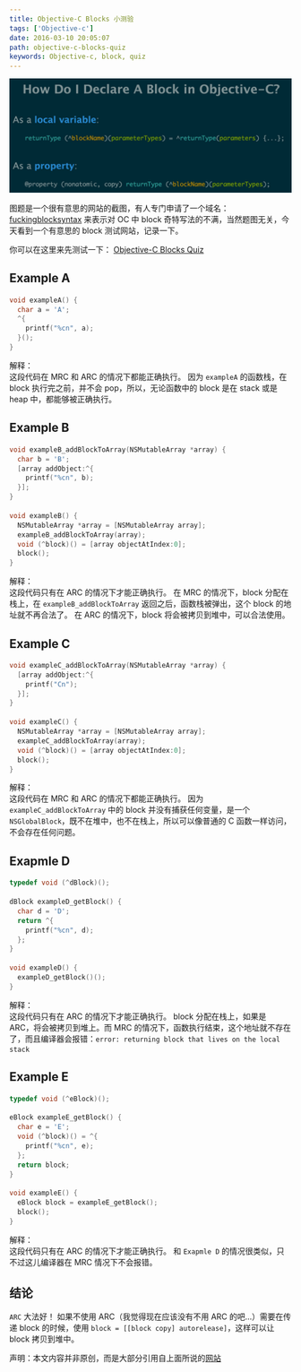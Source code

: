 ```yaml
---
title: Objective-C Blocks 小测验
tags: ['Objective-c']
date: 2016-03-10 20:05:07
path: objective-c-blocks-quiz
keywords: Objective-c, block, quiz
---
```


![](./14576119117357.jpg)

图题是一个很有意思的网站的截图，有人专门申请了一个域名：[fuckingblocksyntax](http://fuckingblocksyntax.com/) 来表示对 OC 中 block 奇特写法的不满，当然题图无关，今天看到一个有意思的 block 测试网站，记录一下。

你可以在这里来先测试一下：
[Objective-C Blocks Quiz](http://blog.parse.com/learn/engineering/objective-c-blocks-quiz/)

<!--more-->

## Example A

```objective-c
void exampleA() {
  char a = 'A';
  ^{
    printf("%cn", a);
  }();
}
```

解释：  
这段代码在 MRC 和 ARC 的情况下都能正确执行。
因为 `exampleA` 的函数栈，在 block 执行完之前，并不会 pop，所以，无论函数中的 block 是在 stack 或是 heap 中，都能够被正确执行。

## Example B

```objective-c
void exampleB_addBlockToArray(NSMutableArray *array) {
  char b = 'B';
  [array addObject:^{
    printf("%cn", b);
  }];
}

void exampleB() {
  NSMutableArray *array = [NSMutableArray array];
  exampleB_addBlockToArray(array);
  void (^block)() = [array objectAtIndex:0];
  block();
}
```

解释：  
这段代码只有在 ARC 的情况下才能正确执行。
在 MRC 的情况下，block 分配在栈上，在 `exampleB_addBlockToArray` 返回之后，函数栈被弹出，这个 block 的地址就不再合法了。
在 ARC 的情况下，block 将会被拷贝到堆中，可以合法使用。

## Example C

```objective-c
void exampleC_addBlockToArray(NSMutableArray *array) {
  [array addObject:^{
    printf("Cn");
  }];
}

void exampleC() {
  NSMutableArray *array = [NSMutableArray array];
  exampleC_addBlockToArray(array);
  void (^block)() = [array objectAtIndex:0];
  block();
}
```

解释：  
这段代码在 MRC 和 ARC 的情况下都能正确执行。
因为 `exampleC_addBlockToArray` 中的 block 并没有捕获任何变量，是一个 `NSGlobalBlock`，既不在堆中，也不在栈上，所以可以像普通的 C 函数一样访问，不会存在任何问题。

## Exapmle D

```objective-c
typedef void (^dBlock)();

dBlock exampleD_getBlock() {
  char d = 'D';
  return ^{
    printf("%cn", d);
  };
}

void exampleD() {
  exampleD_getBlock()();
}
```

解释：  
这段代码只有在 ARC 的情况下才能正确执行。
block 分配在栈上，如果是 ARC，将会被拷贝到堆上。而 MRC 的情况下，函数执行结束，这个地址就不存在了，而且编译器会报错：`error: returning block that lives on the local stack`

## Example E

```objective-c
typedef void (^eBlock)();

eBlock exampleE_getBlock() {
  char e = 'E';
  void (^block)() = ^{
    printf("%cn", e);
  };
  return block;
}

void exampleE() {
  eBlock block = exampleE_getBlock();
  block();
}
```

解释：  
这段代码只有在 ARC 的情况下才能正确执行。
和 `Exapmle D` 的情况很类似，只不过这儿编译器在 MRC 情况下不会报错。

## 结论

`ARC` 大法好！
如果不使用 ARC（我觉得现在应该没有不用 ARC 的吧...）需要在传递 block 的时候，使用 `block = [[block copy] autorelease]`，这样可以让 block 拷贝到堆中。

声明：本文内容并非原创，而是大部分引用自上面所说的[网站](http://blog.parse.com/learn/engineering/objective-c-blocks-quiz/)
